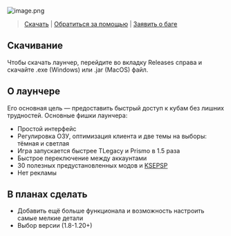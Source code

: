 ![image.png](https://i.postimg.cc/Cx52mZ1R/Frame-69.png)
> [Скачать](https://github.com/Frogdream/Frogdream-Launcher/releases) | [Обратиться за помощью](https://discord.com/invite/52P7esPQ6Q) | [Заявить о баге](https://discord.com/invite/52P7esPQ6Q)

## Скачивание
Чтобы скачать лаунчер, перейдите во вкладку Releases справа и скачайте .exe (Windows) или .jar (MacOS) файл.

## О лаунчере
Его основная цель — предоставить быстрый доступ к кубам без лишних трудностей. Основные фишки лаунчера:
- Простой интерфейс
- Регулировка ОЗУ, оптимизация клиента и две темы на выборы: тёмная и светлая
- Игра запускается быстрее TLegacy и Prismo в 1.5 раза
- Быстрое переключение между аккаунтами
- 30 полезных предустановленных модов и [KSEPSP](https://www.planetminecraft.com/texture-pack/ksepsp-v8-0/)
- Нет рекламы

## В планах сделать
- Добавить ещё больше функционала и возможность настроить самые мелкие детали
- Выбор версии (1.8-1.20+)

